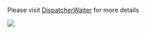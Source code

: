 Please visit [DispatcherWaiter](https://eagleboost.com/2021/03/12/Handle-Task-Exceptions-Gracefully/) for more details

![](https://filedn.com/lCdMuPWubK2H86dRAWfspRh/BlogImages/HandleTaskExceptionsGracefully.png)
